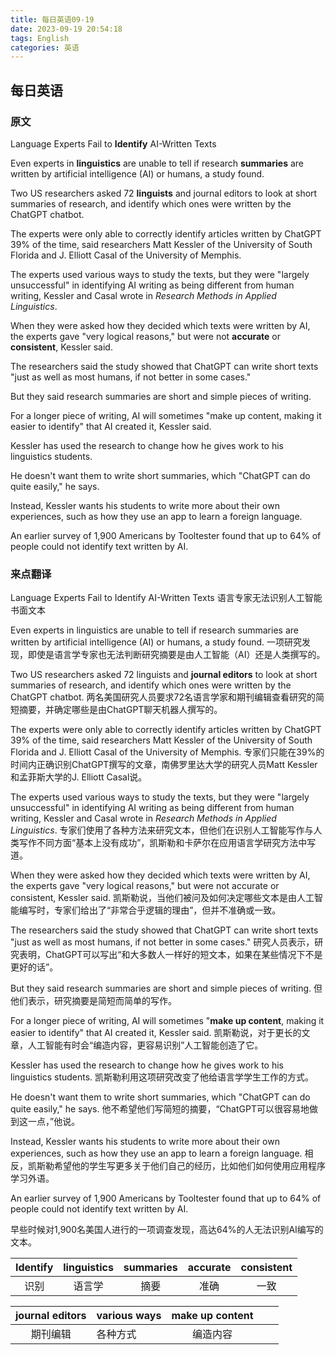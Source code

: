 ```yaml
---
title: 每日英语09-19
date: 2023-09-19 20:54:18
tags: English
categories: 英语
---
```




## 每日英语

### 原文

Language Experts Fail to **Identify** AI-Written Texts

Even experts in **linguistics** are unable to tell if research **summaries** are written by artificial intelligence (AI) or humans, a study found.

Two US researchers asked 72 **linguists** and journal editors to look at short summaries of research, and identify which ones were written by the ChatGPT chatbot.

The experts were only able to correctly identify articles written by ChatGPT 39% of the time, said researchers Matt Kessler of the University of South Florida and J. Elliott Casal of the University of Memphis.

The experts used various ways to study the texts, but they were "largely unsuccessful" in identifying AI writing as being different from human writing, Kessler and Casal wrote in *Research Methods in Applied Linguistics*.

When they were asked how they decided which texts were written by AI, the experts gave "very logical reasons," but were not **accurate** or **consistent**, Kessler said.

The researchers said the study showed that ChatGPT can write short texts "just as well as most humans, if not better in some cases."

But they said research summaries are short and simple pieces of writing.

For a longer piece of writing, AI will sometimes "make up content, making it easier to identify" that AI created it, Kessler said.

Kessler has used the research to change how he gives work to his linguistics students.

He doesn't want them to write short summaries, which "ChatGPT can do quite easily," he says.

Instead, Kessler wants his students to write more about their own experiences, such as how they use an app to learn a foreign language.

An earlier survey of 1,900 Americans by Tooltester found that up to 64% of people could not identify text written by AI.

### 来点翻译

Language Experts Fail to Identify AI-Written Texts
语言专家无法识别人工智能书面文本

Even experts in linguistics are unable to tell if research summaries are written by artificial intelligence (AI) or humans, a study found.
一项研究发现，即使是语言学专家也无法判断研究摘要是由人工智能（AI）还是人类撰写的。

Two US researchers asked 72 linguists and **journal editors** to look at short summaries of research, and identify which ones were written by the ChatGPT chatbot.
两名美国研究人员要求72名语言学家和期刊编辑查看研究的简短摘要，并确定哪些是由ChatGPT聊天机器人撰写的。

The experts were only able to correctly identify articles written by ChatGPT 39% of the time, said researchers Matt Kessler of the University of South Florida and J. Elliott Casal of the University of Memphis.
专家们只能在39%的时间内正确识别ChatGPT撰写的文章，南佛罗里达大学的研究人员Matt Kessler和孟菲斯大学的J. Elliott Casal说。

The experts used various ways to study the texts, but they were "largely unsuccessful" in identifying AI writing as being different from human writing, Kessler and Casal wrote in *Research Methods in Applied Linguistics*.
专家们使用了各种方法来研究文本，但他们在识别人工智能写作与人类写作不同方面“基本上没有成功”，凯斯勒和卡萨尔在应用语言学研究方法中写道。

When they were asked how they decided which texts were written by AI, the experts gave "very logical reasons," but were not accurate or consistent, Kessler said.
凯斯勒说，当他们被问及如何决定哪些文本是由人工智能编写时，专家们给出了“非常合乎逻辑的理由”，但并不准确或一致。

The researchers said the study showed that ChatGPT can write short texts "just as well as most humans, if not better in some cases."
研究人员表示，研究表明，ChatGPT可以写出“和大多数人一样好的短文本，如果在某些情况下不是更好的话”。

But they said research summaries are short and simple pieces of writing.
但他们表示，研究摘要是简短而简单的写作。

For a longer piece of writing, AI will sometimes "**make up content**, making it easier to identify" that AI created it, Kessler said.
凯斯勒说，对于更长的文章，人工智能有时会“编造内容，更容易识别”人工智能创造了它。

Kessler has used the research to change how he gives work to his linguistics students.
凯斯勒利用这项研究改变了他给语言学学生工作的方式。

He doesn't want them to write short summaries, which "ChatGPT can do quite easily," he says.
他不希望他们写简短的摘要，“ChatGPT可以很容易地做到这一点，”他说。

Instead, Kessler wants his students to write more about their own experiences, such as how they use an app to learn a foreign language.
相反，凯斯勒希望他的学生写更多关于他们自己的经历，比如他们如何使用应用程序学习外语。

An earlier survey of 1,900 Americans by Tooltester found that up to 64% of people could not identify text written by AI.

早些时候对1,900名美国人进行的一项调查发现，高达64%的人无法识别AI编写的文本。

| Identify | linguistics | summaries | accurate | consistent |
| :------: | :---------: | :-------: | :------: | :--------: |
|   识别   |   语言学    |   摘要    |   准确   |    一致    |



| journal editors | various ways | make up content |      |      |
| :-------------: | ------------ | :-------------: | ---- | ---- |
|    期刊编辑     | 各种方式     |    编造内容     |      |      |

